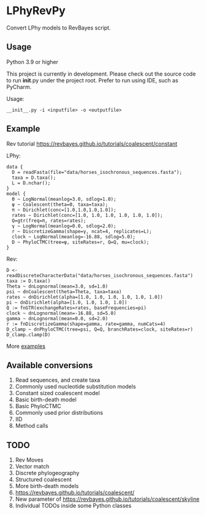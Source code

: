# LPhyRevPy
Convert LPhy models to RevBayes script.

## Usage

Python 3.9 or higher

This project is currently in development. 
Please check out the source code to run __init__.py under the project root.
Prefer to run using IDE, such as PyCharm.

Usage:
```antlrv4
__init__.py -i <inputfile> -o <outputfile>
```

## Example

Rev tutorial https://revbayes.github.io/tutorials/coalescent/constant

LPhy:

```
data {
  D = readFasta(file="data/horses_isochronous_sequences.fasta");
  taxa = D.taxa();
  L = D.nchar();
}
model {
  Θ ~ LogNormal(meanlog=3.0, sdlog=1.0);
  ψ ~ Coalescent(theta=Θ, taxa=taxa);
  π ~ Dirichlet(conc=[1.0,1.0,1.0,1.0]);
  rates ~ Dirichlet(conc=[1.0, 1.0, 1.0, 1.0, 1.0, 1.0]);
  Q=gtr(freq=π, rates=rates);
  γ ~ LogNormal(meanlog=0.0, sdlog=2.0);
  r ~ DiscretizeGamma(shape=γ, ncat=4, replicates=L);
  clock ~ LogNormal(meanlog=-16.88, sdlog=5.0);
  D ~ PhyloCTMC(tree=ψ, siteRates=r, Q=Q, mu=clock);
}
```

Rev:

```
D <- readDiscreteCharacterData("data/horses_isochronous_sequences.fasta")
taxa := D.taxa()
Theta ~ dnLognormal(mean=3.0, sd=1.0)
psi ~ dnCoalescent(theta=Theta, taxa=taxa)
rates ~ dnDirichlet(alpha=[1.0, 1.0, 1.0, 1.0, 1.0, 1.0])
pi ~ dnDirichlet(alpha=[1.0, 1.0, 1.0, 1.0])
Q := fnGTR(exchangeRates=rates, baseFrequencies=pi)
clock ~ dnLognormal(mean=-16.88, sd=5.0)
gamma ~ dnLognormal(mean=0.0, sd=2.0)
r := fnDiscretizeGamma(shape=gamma, rate=gamma, numCats=4)
D_clamp ~ dnPhyloCTMC(tree=psi, Q=Q, branchRates=clock, siteRates=r)
D_clamp.clamp(D)
```

More [examples](./examples)

## Available conversions

1. Read sequences, and create taxa
2. Commonly used nucleotide substitution models
3. Constant sized coalescent model
4. Basic birth-death model
5. Basic PhyloCTMC
6. Commonly used prior distributions
7. IID
8. Method calls

## TODO

1. Rev Moves
2. Vector match
3. Discrete phylogeography
4. Structured coalescent
5. More birth-death models
6. https://revbayes.github.io/tutorials/coalescent/
7. New parameter of https://revbayes.github.io/tutorials/coalescent/skyline
8. Individual TODOs inside some Python classes

